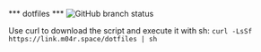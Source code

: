 *** dotfiles ***
![GitHub branch status](https://img.shields.io/github/checks-status/tkk2112/dotfiles/main)

Use curl to download the script and execute it with sh:
`curl -LsSf https://link.m04r.space/dotfiles | sh`
